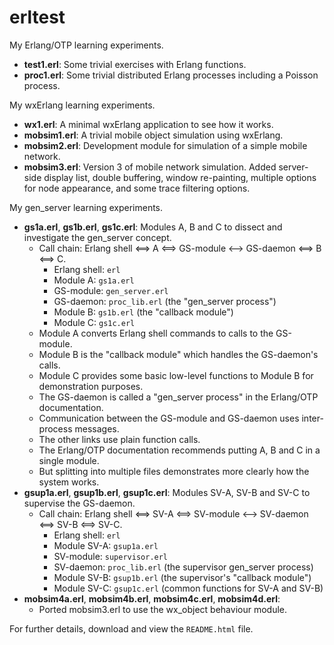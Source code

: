 # erltest
My Erlang/OTP learning experiments.
* **test1.erl**: Some trivial exercises with Erlang functions.
* **proc1.erl**: Some trivial distributed Erlang processes including a Poisson process.

My wxErlang learning experiments.
* **wx1.erl**: A minimal wxErlang application to see how it works.
* **mobsim1.erl**: A trivial mobile object simulation using wxErlang.
* **mobsim2.erl**: Development module for simulation of a simple mobile network.
* **mobsim3.erl**: Version 3 of mobile network simulation. Added server-side display list, double buffering, window re-painting, multiple options for node appearance, and some trace filtering options.

My gen_server learning experiments.
* **gs1a.erl**, **gs1b.erl**, **gs1c.erl**: Modules A, B and C to dissect and investigate the gen_server concept.
  * Call chain: Erlang shell <==> A <==> GS-module <--> GS-daemon <==> B <==> C.
    * Erlang shell: `erl`
    * Module A: `gs1a.erl`
    * GS-module: `gen_server.erl`
    * GS-daemon: `proc_lib.erl` (the "gen_server process")
    * Module B: `gs1b.erl` (the "callback module")
    * Module C: `gs1c.erl`
  * Module A converts Erlang shell commands to calls to the GS-module.
  * Module B is the "callback module" which handles the GS-daemon's calls.
  * Module C provides some basic low-level functions to Module B for demonstration purposes.
  * The GS-daemon is called a "gen_server process" in the Erlang/OTP documentation.
  * Communication between the GS-module and GS-daemon uses inter-process messages.
  * The other links use plain function calls.
  * The Erlang/OTP documentation recommends putting A, B and C in a single module.
  * But splitting into multiple files demonstrates more clearly how the system works.
* **gsup1a.erl**, **gsup1b.erl**, **gsup1c.erl**: Modules SV-A, SV-B and SV-C to supervise the GS-daemon.
  * Call chain: Erlang shell <==> SV-A <==> SV-module <--> SV-daemon <==> SV-B <==> SV-C.
    * Erlang shell: `erl`
    * Module SV-A: `gsup1a.erl`
    * SV-module: `supervisor.erl`
    * SV-daemon: `proc_lib.erl` (the supervisor gen_server process)
    * Module SV-B: `gsup1b.erl` (the supervisor's "callback module")
    * Module SV-C: `gsup1c.erl` (common functions for SV-A and SV-B)
* **mobsim4a.erl**, **mobsim4b.erl**, **mobsim4c.erl**, **mobsim4d.erl**:
  * Ported mobsim3.erl to use the wx_object behaviour module.

For further details, download and view the `README.html` file.
